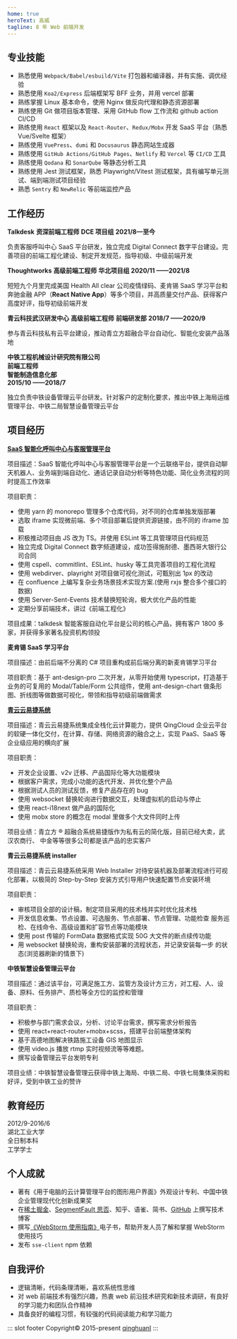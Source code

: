 ```yaml
---
home: true
heroText: 高威
tagline: 8 年 Web 前端开发
---
```


## 专业技能

- 熟悉使用 `Webpack/Babel/esbuild/Vite` 打包器和编译器，并有实施、调优经验
- 熟悉使用 `Koa2/Express` 后端框架写 BFF 业务，并用 vercel 部署
- 熟练掌握 Linux 基本命令，使用 Nginx 做反向代理和静态资源部署
- 熟练使用 Git 做项目版本管理、采用 GitHub flow 工作流和 github action CI/CD
- 熟练使用 `React` 框架以及 `React-Router`、`Redux/Mobx` 开发 SaaS 平台（熟悉 Vue/Svelte 框架）
- 熟练使用 `VuePress`、`dumi` 和 `Docusaurus` 静态网站生成器
- 熟练使用 `GitHub Actions/GitHub Pages`、`Netlify` 和 `Vercel` 等 `CI/CD` 工具
- 熟练使用 `Qodana` 和 `SonarQube` 等静态分析工具
- 熟练使用 Jest 测试框架，熟悉 Playwright/Vitest 测试框架，具有编写单元测试、端到端测试项目经验
- 熟悉 `Sentry` 和 `NewRelic` 等前端监控产品

## 工作经历

<el-row :gutter="20" justify="space-between">
  <el-col :span="6"><strong :style='{fontWeight:"700"}'>Talkdesk</strong></el-col>
  <el-col :span="6" :style="{textAlign: 'center'}"><strong :style='{fontWeight:"700"}'>资深前端工程师</strong></el-col>
  <el-col :span="6" :style="{textAlign: 'center'}"><strong :style='{fontWeight:"700"}'>DCE 项目组</strong></el-col>
  <el-col :span="6" :style="{textAlign: 'right'}"><strong :style='{fontWeight:"700"}'>2021/8—至今</strong></el-col>
</el-row>

负责客服呼叫中心 SaaS 平台研发，独立完成 Digital Connect 数字平台建设。完善项目的前端工程化建设、制定开发规范，指导初级、中级前端开发

<el-row :gutter="20" justify="space-between">
<el-col :span="6"><strong :style='{fontWeight:"700"}'>Thoughtworks</strong></el-col>
<el-col :span="6" :style="{textAlign: 'center'}"><strong :style='{fontWeight:"700"}'>高级前端工程师</strong></el-col>
<el-col :span="6" :style="{textAlign: 'center'}"><strong :style='{fontWeight:"700"}'>华北项目组</strong></el-col>
<el-col :span="6" :style="{textAlign: 'right'}"><strong :style='{fontWeight:"700"}'>2020/11 ——2021/8</strong></el-col>
</el-row>

短短九个月里完成美国 Health All clear 公司疫情绿码、麦肯锡 SaaS 学习平台和奔驰金融 APP（**React Native App**）等多个项目，并高质量交付产品、获得客户高度好评，指导初级前端开发

<el-row :gutter="20" justify="space-between">
<el-col :span="6"><strong :style='{fontWeight:"700"}'>青云科技武汉研发中心</strong></el-col>
<el-col :span="6" :style="{textAlign: 'center'}"><strong :style='{fontWeight:"700"}'>高级前端工程师</strong></el-col>
<el-col :span="6" :style="{textAlign: 'center'}"><strong :style='{fontWeight:"700"}'>前端研发部</strong></el-col>
<el-col :span="6" :style="{textAlign: 'right'}"><strong :style='{fontWeight:"700"}'>2018/7 ——2020/9</strong></el-col>
</el-row>

参与青云科技私有云平台建设，推动青立方超融合平台自动化、智能化安装产品落地

<div :style="{display: 'flex', justifyContent: 'space-between'}">
  <div><strong :style='{fontWeight:"700"}'>中铁工程机械设计研究院有限公司</strong></div>
  <div><strong :style='{fontWeight:"700"}'>前端工程师</strong></div>
  <div><strong :style='{fontWeight:"700"}'>智能制造信息化部</strong></div>
  <div><strong :style='{fontWeight:"700"}'>2015/10 ——2018/7</strong></div>
</div>

独立负责中铁设备管理云平台研发。针对客户的定制化要求，推出中铁上海局运维管理平台、中铁二局智慧设备管理云平台

## 项目经历

[**SaaS 智能化呼叫中心与客服管理平台**](https://www.talkdesk.com/cloud-contact-center/)

项目描述：SaaS 智能化呼叫中心与客服管理平台是一个云联络平台，提供自动聊天机器人、业务端到端自动化、通话记录自动分析等特色功能、简化业务流程的同时提高工作效率

项目职责：

- 使用 yarn 的 monorepo 管理多个仓库代码，对不同的仓库单独发版部署
- 选取 iframe 实现微前端、多个项目部署后提供资源链接，由不同的 iframe 加载
- 积极推动项目由 JS 改为 TS。并使用 ESLint 等工具管理项目代码规范
- 独立完成 Digital Connect 数字频道建设，成功签得施耐德、墨西哥大银行公司合同
- 使用 cspell、commitlint、ESLint、husky 等工具完善项目的工程化流程
- 使用 webdirver、playright 对项目做可视化测试，可甄别出 1px 的改动
- 在 confluence 上编写复杂业务场景技术实现方案.(使用 rxjs 整合多个接口的数据)
- 使用 Server-Sent-Events 技术替换短轮询，极大优化产品的性能
- 定期分享前端技术，讲过《前端工程化》

项目成果：talkdesk 智能客服自动化平台是公司的核心产品，拥有客户 1800 多家，并获得多家著名投资机构领投

**麦肯锡 SaaS 学习平台**

项目描述：由前后端不分离的 C# 项目重构成前后端分离的新麦肯锡学习平台

项目职责：基于 ant-design-pro 二次开发，从零开始使用 typescript，打造基于业务的可复用的 Modal/Table/Form 公共组件，使用
ant-design-chart 做条形图、折线图等做数据可视化，带领和指导初级前端做需求

[//]: # "**青云 LegoUI 组件库**"
[//]: #
[//]: # "项目描述：legoUI 是公司内部一款基于类组件的 react 组件库，服务于青云的各大产品。比如公司开源的 Kubesphere 容器管理平台、青立方超融合平台等"
[//]: #
[//]: # "项目职责：负责开发 Button 按钮、Tag 标签组件、Timeline 时间轴组件"
[//]: #
[//]: # "项目业绩：作为公司前端组重要的 React 组件库、使用的业务场景复杂，开发组件库的过程中主动学习 ant design 和 material design"
[//]: # "的设计规范和模式，从中学习如何设计优秀的组件，封装组件必备的基础功能并暴露对外的接口，最后为组件编写使用文档"

**[青云云易捷系统](https://www.qingcloud.com/products/cloudexpress)**

项目描述：青云云易捷系统集成全栈化云计算能力，提供 QingCloud 企业云平台的软硬一体化交付，在计算、存储、网络资源的融合之上，实现
PaaS、SaaS 等企业级应用的横向扩展

项目职责：

- 开发企业设置、v2v 迁移、产品国际化等大功能模块
- 根据客户需求，完成小功能的迭代开发、并优化整个产品
- 根据测试人员的测试反馈，修复产品存在的 bug
- 使用 websocket 替换轮询进行数据交互，处理虚拟机的启动与停止
- 使用 react-i18next 做产品的国际化
- 使用 mobx store 的概念在 modal 里做多个大文件同时上传

项目业绩：青立方 ® 超融合系统易捷版作为私有云的简化版，目前已经大卖，武汉农商行、 中金等等很多公司都是该产品的忠实客户

**青云云易捷系统 installer**

项目描述：青云云易捷系统采用 Web Installer 对待安装机器及部署流程进行可视 化部署，以极简的 Step-by-Step
安装方式引导用户快速配置节点安装环境

项目职责：

- 审核项目全部的设计稿，制定项目采用的技术栈并实时优化技术栈
- 开发信息收集、节点设置、可选服务、节点部署、节点管理、功能检查 服务巡检、在线命令、高级设置和扩容节点等功能模块
- 使用 post 传输的 FormData 数据格式实现 50G 大文件的断点续传功能
- 用 websocket 替换轮询，重构安装部署的流程状态，并记录安装每一步 的状态(浏览器刷新的情景下)

**中铁智慧设备管理云平台**

项目描述：通过该平台，可满足施工方、监管方及设计方三方，对工程、人、设备、原料、任务排产、质检等全方位的监控和管理

项目职责：

- 积极参与部门需求会议，分析、讨论平台需求，撰写需求分析报告
- 使用 react+react-router+mobx+scss，搭建平台前端整体架构
- 基于高德地图解决铁路施工设备 GIS 地图显示
- 使用 video.js 播放 rtmp 实时视频流等等难题。
- 撰写设备管理云平台发明专利

项目业绩：中铁智慧设备管理云获得中铁上海局、中铁二局、中铁七局集体采购和好评，受到中铁工业的赞许

## 教育经历

<div :style="{display: 'flex', justifyContent: 'space-between'}">
  <div>2012/9-2016/6</div>
  <div>湖北工业大学</div>
  <div>全日制本科</div>
  <div>工学学士</div>
</div>

## 个人成就

- 著有《用于电脑的云计算管理平台的图形用户界面》外观设计专利、中国中铁企业管理现代化创新成果奖
- 在[稀土掘金](https://juejin.cn/user/4212984286819384/posts)、[SegmentFault 思否](https://segmentfault.com/u/demo_5bf76b5f152ef/articles)、知乎、语雀、简书、[GitHub](https://github.com/qinghuanI/qinghuanI.github.io/issues) 上撰写技术博客
- 撰写[《WebStorm 使用指南》](https://www.qinghuani.fun/webstorm-guide/)电子书，帮助开发人员了解和掌握 WebStorm 使用技巧
- 发布 `sse-client` npm 依赖

## 自我评价

- 逻辑清晰，代码条理清晰，喜欢系统性思维
- 对 web 前端技术有强烈兴趣，热衷 web 前沿技术研究和新技术调研，有良好的学习能力和团队合作精神
- 具备良好的编程习惯，有较强的代码阅读能力和学习能力

::: slot footer
Copyright© 2015-present [qinghuanI](https://github.com/qinghuanI)
:::
